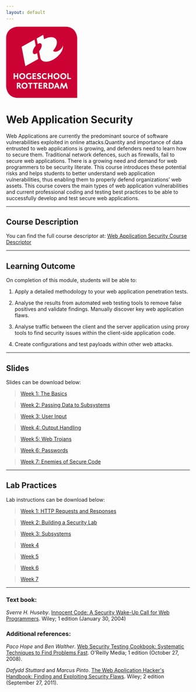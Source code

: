 ```yaml
---
layout: default
---
```


![Logo](imgs/HR%20Logo.png)

# Web Application Security

Web Applications are currently the predominant source of software vulnerabilities exploited in online attacks.Quantity and importance of data entrusted to web applications is growing, and defenders need to learn how to secure them. Traditional network defences, such as firewalls, fail to secure web applications.  There is a growing need and demand for web programmers to be security literate.
This course introduces these potential risks and helps students to better understand web application vulnerabilities, thus enabling them to properly defend organizations’ web assets. This course covers the main types of web application vulnerabilities and current professional coding and testing best practices to be able to successfully develop and test secure web applications.

* * *

## Course Description

You can find the full course descriptor at: [Web Application Security Course Descriptor]()

* * *

## Learning Outcome

On completion of this module, students will be able to:

1. Apply a detailed methodology to your web application penetration tests.

2. Analyse the results from automated web testing tools to remove false positives and validate findings. Manually discover key web application flaws.

3. Analyse traffic between the client and the server application using proxy tools to find security issues within the client-side application code.

4. Create configurations and test payloads within other web attacks.

* * *

## Slides

Slides can be download below:

> [Week 1: The Basics](slds/W01-Basics.pptx)

> [Week 2: Passing Data to Subsystems]()

> [Week 3: User Input]()

> [Week 4: Output Handling]()

> [Week 5: Web Trojans]()

> [Week 6: Passwords]()

> [Week 7: Enemies of Secure Code]()

* * *

## Lab Practices

Lab instructions can be download below:

> [Week 1: HTTP Requests and Responses](labs/Lab-01-HTTP.pdf)

> [Week 2: Building a Security Lab]()

> [Week 3: Subsystems]()

> [Week 4]()

> [Week 5]()

> [Week 6]()

> [Week 7]()

* * *

### Text book:
_Sverre H. Huseby_. [Innocent Code: A Security Wake-Up Call for Web Programmers](https://www.amazon.com/Innocent-Code-Security-Wake-Up-Programmers/dp/0470857447). Wiley; 1 edition (January 30, 2004)

### Additional references:
_Paco Hope_ and _Ben Walther_. [Web Security Testing Cookbook: Systematic Techniques to Find Problems Fast](https://www.amazon.com/Web-Security-Testing-Cookbook-Systematic/dp/0596514832). O'Reilly Media; 1 edition (October 27, 2008).

_Dafydd Stuttard_ and _Marcus Pinto_. [The Web Application Hacker's Handbook: Finding and Exploiting Security Flaws](https://www.amazon.com/Web-Application-Hackers-Handbook-Exploiting/dp/1118026470). Wiley; 2 edition (September 27, 2011).
